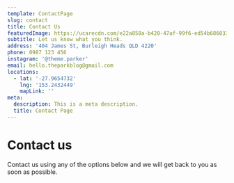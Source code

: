 ```yaml
---
template: ContactPage
slug: contact
title: Contact Us
featuredImage: https://ucarecdn.com/e22a858a-b420-47af-99f6-ed54b6860333/
subtitle: Let us know what you think.
address: '404 James St, Burleigh Heads QLD 4220'
phone: 0987 123 456
instagram: '@theme.parker'
email: hello.theparkblog@gmail.com
locations:
  - lat: '-27.9654732'
    lng: '153.2432449'
    mapLink: ''
meta:
  description: This is a meta description.
  title: Contact Page
---
```


# Contact us

Contact us using any of the options below and we will get back to you as soon as possible.
